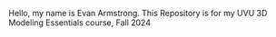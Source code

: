 Hello, my name is Evan Armstrong.
This Repository is for my UVU 3D Modeling Essentials course, Fall 2024
